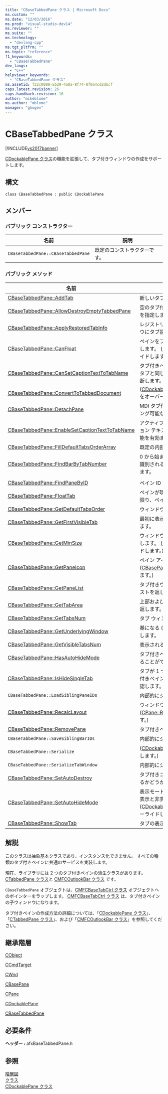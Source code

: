 ```yaml
---
title: "CBaseTabbedPane クラス | Microsoft Docs"
ms.custom: ""
ms.date: "12/03/2016"
ms.prod: "visual-studio-dev14"
ms.reviewer: ""
ms.suite: ""
ms.technology: 
  - "devlang-cpp"
ms.tgt_pltfrm: ""
ms.topic: "reference"
f1_keywords: 
  - "CBaseTabbedPane"
dev_langs: 
  - "C++"
helpviewer_keywords: 
  - "CBaseTabbedPane クラス"
ms.assetid: f22c0080-5b29-4a0a-8f74-8f0a4cd2dbcf
caps.latest.revision: 26
caps.handback.revision: 16
author: "mikeblome"
ms.author: "mblome"
manager: "ghogen"
---
```

# CBaseTabbedPane クラス
[!INCLUDE[vs2017banner](../../assembler/inline/includes/vs2017banner.md)]

[CDockablePane クラス](../Topic/CDockablePane%20Class.md)の機能を拡張して、タブ付きウィンドウの作成をサポートします。  
  
## 構文  
  
```  
class CBaseTabbedPane : public CDockablePane  
```  
  
## メンバー  
  
### パブリック コンストラクター  
  
|名前|説明|  
|--------|--------|  
|`CBaseTabbedPane::CBaseTabbedPane`|既定のコンストラクターです。|  
  
### パブリック メソッド  
  
|名前|説明|  
|--------|--------|  
|[CBaseTabbedPane::AddTab](../Topic/CBaseTabbedPane::AddTab.md)|新しいタブをタブ付きペインに追加します。|  
|[CBaseTabbedPane::AllowDestroyEmptyTabbedPane](../Topic/CBaseTabbedPane::AllowDestroyEmptyTabbedPane.md)|空のタブ付きウィンドウが破棄できるかどうかを指定します。|  
|[CBaseTabbedPane::ApplyRestoredTabInfo](../Topic/CBaseTabbedPane::ApplyRestoredTabInfo.md)|レジストリから読み込まれるタブ付きウィンドウにタブ設定を追加します。|  
|[CBaseTabbedPane::CanFloat](../Topic/CBaseTabbedPane::CanFloat.md)|ペインをフローティングできるかどうかを判断します。  \([CBasePane::CanFloat](../Topic/CBasePane::CanFloat.md) をオーバーライドします。\)|  
|[CBaseTabbedPane::CanSetCaptionTextToTabName](../Topic/CBaseTabbedPane::CanSetCaptionTextToTabName.md)|タブ付きペインのキャプションにアクティブなタブと同じテキストが表示されるかどうかを判断します。|  
|[CBaseTabbedPane::ConvertToTabbedDocument](../Topic/CBaseTabbedPane::ConvertToTabbedDocument.md)|\([CDockablePane::ConvertToTabbedDocument](../Topic/CDockablePane::ConvertToTabbedDocument.md) をオーバーライドします。\)|  
|[CBaseTabbedPane::DetachPane](../Topic/CBaseTabbedPane::DetachPane.md)|MDI タブ付きドキュメントに一つ以上のドッキング可能なペインを変換します。|  
|[CBaseTabbedPane::EnableSetCaptionTextToTabName](../Topic/CBaseTabbedPane::EnableSetCaptionTextToTabName.md)|アクティブなタブのラベル テキストとキャプション テキストを同期させるタブ付きペインの機能を有効または無効にします。|  
|[CBaseTabbedPane::FillDefaultTabsOrderArray](../Topic/CBaseTabbedPane::FillDefaultTabsOrderArray.md)|既定の内部にタブ オーダーを復元します。|  
|[CBaseTabbedPane::FindBarByTabNumber](../Topic/CBaseTabbedPane::FindBarByTabNumber.md)|0 から始まるタブ インデックスによってタブが識別されると、そのタブ内にあるペインを返します。|  
|||  
|[CBaseTabbedPane::FindPaneByID](../Topic/CBaseTabbedPane::FindPaneByID.md)|ペイン ID で識別されるペインを返します|  
|[CBaseTabbedPane::FloatTab](../Topic/CBaseTabbedPane::FloatTab.md)|ペインが現在切り離し可能なタブにある場合に限り、ペインをフローティングにします|  
|[CBaseTabbedPane::GetDefaultTabsOrder](../Topic/CBaseTabbedPane::GetDefaultTabsOrder.md)|ウィンドウのタブの既定の注文を返します。|  
|[CBaseTabbedPane::GetFirstVisibleTab](../Topic/CBaseTabbedPane::GetFirstVisibleTab.md)|最初に表示されるタブへのポインターを取得します。|  
|[CBaseTabbedPane::GetMinSize](../Topic/CBaseTabbedPane::GetMinSize.md)|ウィンドウのサイズを指定された最小値を取得します。  \([CPane::GetMinSize](../Topic/CPane::GetMinSize.md) をオーバーライドします。\)|  
|[CBaseTabbedPane::GetPaneIcon](../Topic/CBaseTabbedPane::GetPaneIcon.md)|ペイン アイコンへのハンドルを返します。  \([CBasePane::GetPaneIcon](../Topic/CBasePane::GetPaneIcon.md) をオーバーライドします。\)|  
|[CBaseTabbedPane::GetPaneList](../Topic/CBaseTabbedPane::GetPaneList.md)|タブ付きウィンドウに含まれているペインのリストを返します。|  
|[CBaseTabbedPane::GetTabArea](../Topic/CBaseTabbedPane::GetTabArea.md)|上部および下部のタブ領域に外接する四角形を返します。|  
|[CBaseTabbedPane::GetTabsNum](../Topic/CBaseTabbedPane::GetTabsNum.md)|タブ ウィンドウ内のタブの数を返します。|  
|[CBaseTabbedPane::GetUnderlyingWindow](../Topic/CBaseTabbedPane::GetUnderlyingWindow.md)|基になる \(ラップされた\) タブ ウィンドウを取得します。|  
|[CBaseTabbedPane::GetVisibleTabsNum](../Topic/CBaseTabbedPane::GetVisibleTabsNum.md)|表示されるタブの数を返します。|  
|[CBaseTabbedPane::HasAutoHideMode](../Topic/CBaseTabbedPane::HasAutoHideMode.md)|タブ付きペインが自動非表示モードに切り替えることができるかどうかを判定します。|  
|[CBaseTabbedPane::IsHideSingleTab](../Topic/CBaseTabbedPane::IsHideSingleTab.md)|タブが 1 つしか表示されていない場合に、タブ付きペインが非表示になっているかどうかを確認します。|  
|`CBaseTabbedPane::LoadSiblingPaneIDs`|内部的にシリアル化の際に使用します。|  
|[CBaseTabbedPane::RecalcLayout](../Topic/CBaseTabbedPane::RecalcLayout.md)|ウィンドウのレイアウト情報を再計算します。  \([CPane::RecalcLayout](../Topic/CPane::RecalcLayout.md) をオーバーライドします。\)|  
|[CBaseTabbedPane::RemovePane](../Topic/CBaseTabbedPane::RemovePane.md)|タブ付きペインからペインを削除します。|  
|`CBaseTabbedPane::SaveSiblingBarIDs`|内部的にシリアル化の際に使用します。|  
|`CBaseTabbedPane::Serialize`|\([CDockablePane::Serialize](http://msdn.microsoft.com/ja-jp/09787e59-e446-4e76-894b-206d303dcfd6) をオーバーライドします。\)|  
|`CBaseTabbedPane::SerializeTabWindow`|内部的にシリアル化の際に使用します。|  
|[CBaseTabbedPane::SetAutoDestroy](../Topic/CBaseTabbedPane::SetAutoDestroy.md)|タブ付きコントロール バーが自動的に破棄されるかどうかを判断します。|  
|[CBaseTabbedPane::SetAutoHideMode](../Topic/CBaseTabbedPane::SetAutoHideMode.md)|表示モードと自動非表示のドッキング ペインの表示と非表示を切り替えます。  \([CDockablePane::SetAutoHideMode](../Topic/CDockablePane::SetAutoHideMode.md) をオーバーライドします。\)|  
|[CBaseTabbedPane::ShowTab](../Topic/CBaseTabbedPane::ShowTab.md)|タブの表示と非表示を切り替えます。|  
  
## 解説  
 このクラスは抽象基本クラスであり、インスタンス化できません。  すべての種類のタブ付きペインに共通のサービスを実装します。  
  
 現在、ライブラリには 2 つのタブ付きペインの派生クラスがあります。[CTabbedPane クラス](../../mfc/reference/ctabbedpane-class.md)と [CMFCOutlookBar クラス](../../mfc/reference/cmfcoutlookbar-class.md) です。  
  
 `CBaseTabbedPane` オブジェクトは、[CMFCBaseTabCtrl クラス](../../mfc/reference/cmfcbasetabctrl-class.md) オブジェクトへのポインターをラップします。  [CMFCBaseTabCtrl クラス](../../mfc/reference/cmfcbasetabctrl-class.md) は、タブ付きペインの子ウィンドウになります。  
  
 タブ付きペインの作成方法の詳細については、「[CDockablePane クラス](../Topic/CDockablePane%20Class.md)」、「[CTabbedPane クラス](../../mfc/reference/ctabbedpane-class.md)」、および「[CMFCOutlookBar クラス](../../mfc/reference/cmfcoutlookbar-class.md)」を参照してください。  
  
## 継承階層  
 [CObject](../Topic/CObject%20Class.md)  
  
 [CCmdTarget](../Topic/CCmdTarget%20Class.md)  
  
 [CWnd](../Topic/CWnd%20Class.md)  
  
 [CBasePane](../../mfc/reference/cbasepane-class.md)  
  
 [CPane](../../mfc/reference/cpane-class.md)  
  
 [CDockablePane](../Topic/CDockablePane%20Class.md)  
  
 [CBaseTabbedPane](../../mfc/reference/cbasetabbedpane-class.md)  
  
## 必要条件  
 **ヘッダー :** afxBaseTabbedPane.h  
  
## 参照  
 [階層図](../../mfc/hierarchy-chart.md)   
 [クラス](../Topic/MFC%20Classes.md)   
 [CDockablePane クラス](../Topic/CDockablePane%20Class.md)